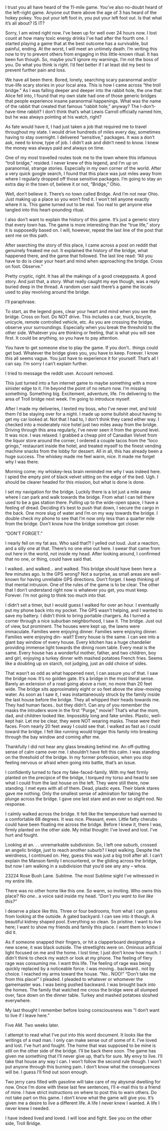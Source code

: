   

I trust you all have heard of the 11-mile game. You’ve also no-doubt heard of the left-right game. Anyone out there above the age of 3 has heard of the hokey pokey. You put your left foot in, you put your left foot out. Is that what it’s all about? IS IT?

Sorry, I am wired right now. I’ve been up for well over 24 hours now. I lost count at how many toxic energy drinks I’ve had after the fourth one. I started playing a game that at the best outcome has a survivable, but painful, ending. At the worst, I will meet an untimely death. I’m writing this now to try to prevent others from engaging in this little-known ritual. It has been fun though. So, maybe you’ll ignore my warnings. I’m not the boss of you. Do what you think is right. I’d feel better if I at least did my best to prevent further pain and loss.

We have all been there. Bored, lonely, searching scary paranormal and/or true-life scary stories in your local area. This is how I came across “the troll bridge.” As I was falling deeper and deeper into the rabbit hole, the one that Alice fell into, I found that my own state had one of those generic bridges that people experience insane paranormal happenings. What was the name of the rabbit that created that famous “rabbit hole,” anyway? The I-don’t-have-time rabbit? I don’t think that’s what Lewis Carroll officially named him, but he was always pointing at his watch, right?

As fate would have it, I had just taken a job that required me to travel throughout my state. I would drive hundreds of miles every day, sometimes having to stay overnight. I delivered “sensitive,” packages. It was a don’t ask, need to know, type of job. I didn’t ask and didn’t need to know. I knew the money was always paid and always on time.

One of my most travelled routes took me to the town where this infamous “troll bridge,” resided. I never knew of this legend, and I’m up on paranormal, strange stories. Especially in my own corner of the world. After a very quick google search, I found that this place was just miles away from where I regularly dropped off those sensitive packages. I’m going to stay an extra day in the town of, believe it or not, “Bridge,” Ohio.

Well, don’t believe it. There’s no town called Bridge. And I’m not near Ohio. Just making up a place so you won’t find it. I won’t tell anyone exactly where it is. This game turned out to be real. Too real to get anyone else tangled into this heart-pounding ritual.

I also don’t want to explain the history of this game. It’s just a generic story that every town has. The game is more interesting than the “true life,” story it is supposedly based on. I will, however, repeat the last line of the post that sent me on this path.

After searching the story of this place, I came across a post on reddit that genuinely freaked me out. It explained the history of the bridge, what happened there, and the game that followed. The last line read: “All you have to do is clear your heart and mind when approaching the bridge. Cross on foot. Observe.”

Pretty cryptic, right. It has all the makings of a good creepypasta. A good story. And just that, a story. What really caught my eye though, was a reply buried deep in the thread. A random user said there’s a game the locals used to play revolving around the bridge.

I’ll paraphrase. 

To start, as the legend goes, clear your heart and mind when you see the bridge. Cross on foot. Do NOT drive. This includes a car, truck, bicycle, unicycle, remote controlled vehicle, etc. As you are crossing the bridge, observe your surroundings. Especially when you break the threshold to the other side. Whatever you are thinking or feeling, that is what you will see first. It could be anything, so you have to pay attention.

You have to get someone else to play the game. If you don’t.. things could get bad. Whatever the bridge gives you, you have to keep. Forever. I know this all seems vague. You just have to experience it for yourself. That’s all I can say. I’m sorry I can’t explain further.

I tried to message the reddit user. Account removed.

This just turned into a fun internet game to maybe something with a more sinister edge to it. I’m beyond the point of no return now. I’m missing something. Something big. Excitement, adventure, life. I’m delivering to the area of Troll bridge next week. I’m going to introduce myself.

After I made my deliveries, I texted my boss, who I’ve never met, and told them I’d be staying over for a night. I made up some bullshit about having to get my car looked at. Not that I had to, I don’t think they cared either way. I checked into a moderately nice hotel just two miles away from the bridge. Driving through this area regularly, I’ve never seen it from the ground level. It was nice. I was relaxed. I grabbed a cheap pint of Canadian Velvet from the liquor store around the corner, I ordered a couple tacos from the “loco gringo,” restaurant inside the hotel, and treated myself to the finest vending machine snacks from the lobby for dessert. All in all, this has already been a huge success. The whiskey made me feel warm, nice. It made me forget why I was there.

Morning come; my whiskey-less brain reminded me why I was indeed here. I spied the empty pint of black velvet sitting on the edge of the bed. Ugh. I should be clearer headed for this mission, but what is done is done.

I set my navigation for the bridge. Luckily there is a lot just a mile away where I can park and walk towards the bridge. From what I can tell there used to be a gas station there. Pulling up to the wide-open space, I have a feeling of dread. Deciding it’s best to push that down, I secure the cargo in the back. One more slug of water and I’m on my way towards the bridge. I double check my phone to see that I’m now only less than a quarter mile from the bridge. Don’t know how the bridge somehow got closer.

“DON’T FORGET.”

I nearly fell on my fat ass. Who said that?! I yelled out loud. Just a reaction, and a silly one at that. There’s no one else out here. I swear that came from out here in the world, not inside my head. After looking around, I confirmed that no one, or thing, could have said that.

I walked.. and walked… and walked. This bridge should have been here a few minutes ago. Is the GPS wrong? Not a surprise, as small areas are well-known for having unreliable GPS directions. Don’t forget. I keep thinking of that mental intrusion. One of the rules of the game is to be clear. The other that I don’t understand right now is whatever you get, you must keep. Forever. I’m not going to think too much into that. 

I didn’t set a timer, but I would guess I walked for over an hour. I eventually put my phone back into my pocket. The GPS wasn’t helping, and I wanted to save my battery. I didn’t think to bring portable chargers. As I turned a corner through a nice suburban neighborhood, I saw it. The bridge. Just out of view, but prominent. The houses were kept up, the lawns were immaculate. Families were enjoying dinner. Families were enjoying dinner. Families were enjoying din- wait? Every house is the same. I can see into a giant bay window of every house. Every kitchen has a huge chandelier providing immense light towards the dining room table. Every meal is the same. Every house has a wonderful mother, father, and two children, boy and girl, enjoying a turkey dinner with mashed potatoes French fries. Seems like a doubling up on starch, not judging, just an odd choice of sides.

That wasn’t as odd as what happened next, I can assure you of that. I saw the bridge now. It’s no golden gate. It’s a bridge in the most literal sense. Barely an extension of a road going above a river, no more than 20 feet wide. The bridge sits approximately eight or so feet above the slow-moving water. As soon as I saw it, I was instantaneously struck by the family inside the last house before the bridge. They all whipped their heads towards me. They had human faces.. but they didn’t. Can any of you remember the masks the intruders wore in the first “Purge,” movie? That’s what the mom, dad, and children looked like. Impossibly long and fake smiles. Plastic, well-kept hair. Let me be clear, they were NOT wearing masks. These were their faces. From nearly 20 feet away I could see that. I walked as fast as I could toward the bridge. I felt like running would trigger this family into breaking through the bay window and coming after me.

Thankfully I did not hear any glass breaking behind me. An off-putting sense of calm came over me. I shouldn’t have felt this calm. I was standing on the threshold of the bridge. In my former profession, when you stop feeling nervous or afraid when going into battle, that’s an issue.

I confidently turned to face my fake-faced-family. With my feet firmly planted on the precipice of the bridge, I torqued my torso and head to see what I could from the last house on the left. They were still there, now standing. I met eyes with all of them. Dead, plastic eyes. Their blank stares gave me nothing. Only the smallest sense of admiration for taking the plunge across the bridge. I gave one last stare and an ever so slight nod. No response.

I calmly walked across the bridge. It felt like the temperature had warmed to a comfortable 68 degrees. It was nice. Pleasant, even. Little fatty cherubs could have been floating me across the bridge. Before I knew it, there I was, firmly planted on the other side. My initial thought: I’ve loved and lost. I’ve hurt and fought.

Looking at an. . . unremarkable subdivision. So, I left one suburb, crossed an angelic bridge, just to reach another suburb? I kept walking. Despite the weirdness, I continued on. Hey, guess this was just a big troll after all. I can’t explain the Manson family I encountered, or the gliding across the bridge, but now I am walking in a subdivision that you’d see any any – whoa.

23224 Rose Bush Lane. Sublime. The most Sublime sight I’ve witnessed in my entire life.

There was no other home like this one. So warm, so inviting. Who owns this place? *No one..* a voice said inside my head. *“Don’t you want to live like this?”*

I deserve a place like this. Three or four bedrooms, from what I can guess from looking at the outside. A gated backyard. I can see into it though. A beautiful kidney shaped pool. Everything so clean. So pristine. I want to live here; I want to show my friends and family this place. I want them to know I did it. 

As if someone snapped their fingers, or hit a clapperboard designating a new scene, it was black outside. The streetlights were on. Ominous artificial light focused on me and the home. I lost time; I just don’t know how much. I didn’t think to check my watch or look at my phone. The feeling of fiery rage was consuming me. I want this life. The feeling of rage was being quickly replaced by a noticeable force. I was moving.. backward.. not by choice. I reached my arms toward the house. “No.. NOO!” “Don’t take me from this place!” I pleaded. I pleaded to whatever or whomever the gamemaster was. I was being pushed backward. I was brought back into the homes. The family that watched me cross the bridge were all slumped over, face down on the dinner table. Turkey and mashed potatoes sloshed everywhere.

My last thought I remember before losing consciousness was “I don’t want to live if I leave here.”

Five AM. Two weeks later.

I attempt to read what I’ve put into this word document. It looks like the writings of a mad man. I only can make sense out of some of it. I’ve loved and lost. I’ve hurt and fought. The home that was supposed to be mine is still on the other side of the bridge. I’ll be back there soon. The game has given me something that I’ll never give up, that’s for sure. My envy to live. I’ll take that house any way I can. I won’t follow the second rule though. I won’t put anyone through this burning pain. I don’t know what the consequences will be. I guess I’ll find out soon enough.

Two jerry cans filled with gasoline will take care of my abysmal dwelling for now. Once I’m done with these last few sentences, I’ll e-mail this to a friend of mine. I have strict instructions on where to post this to warn others. Do not take part on this game. I don’t know what the game will give you. It’s given me a desire to live a different life. A life I never knew I wanted. A life I never knew I needed.

I have indeed lived and loved. I will lose and fight. See you on the other side, Troll Bridge.